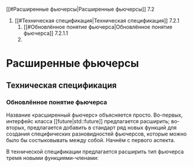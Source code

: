 
[[#Расширенные фьючерсы|Расширенные фьючерсы]] 7.2
1. [[#Техническая спецификация|Техническая спецификация]] 7.2.1
	1. [[#Обновлённое понятие фьючерса|Обновлённое понятие фьючерса]] 7.2.1.1
	2. 




# Расширенные фьючерсы

## Техническая спецификация

### Обновлённое понятие фьючерса

Название «расширенный фьючерс» объясняется просто. Во-первых, интерфейс класса [[future|std::future]] предлагается расширить; во-вторых, предлагается добавить в стандарт ряд новых функций для создания специфических разновидностей фьючерсов, которые можно было бы состыковывать между собой. Начнём с первого аспекта.

В технической спецификации предлагается расширить тип фьючерса тремя новыми функциями-членами:

































